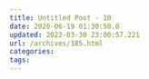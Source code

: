 ```yaml
---
title: Untitled Post - 10
date: 2020-06-19 01:30:50.0
updated: 2022-03-30 23:00:57.221
url: /archives/185.html
categories: 
tags: 
---
```


